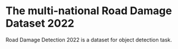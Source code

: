 # The multi-national Road Damage Dataset 2022

Road Damage Detection 2022 is a dataset for object detection task.